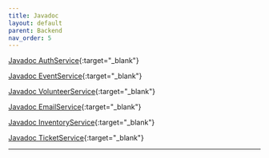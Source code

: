 ```yaml
---
title: Javadoc
layout: default
parent: Backend
nav_order: 5
---
```


[Javadoc AuthService](javadoc/auth-service/index.html){:target="_blank"}


[Javadoc EventService](javadoc/auth-service/index.html){:target="_blank"}


[Javadoc VolunteerService](javadoc/auth-service/index.html){:target="_blank"}


[Javadoc EmailService](javadoc/email-service/index.html){:target="_blank"}


[Javadoc InventoryService](javadoc/inventory-service/index.html){:target="_blank"}


[Javadoc TicketService](javadoc/ticket-service/index.html){:target="_blank"}

---
